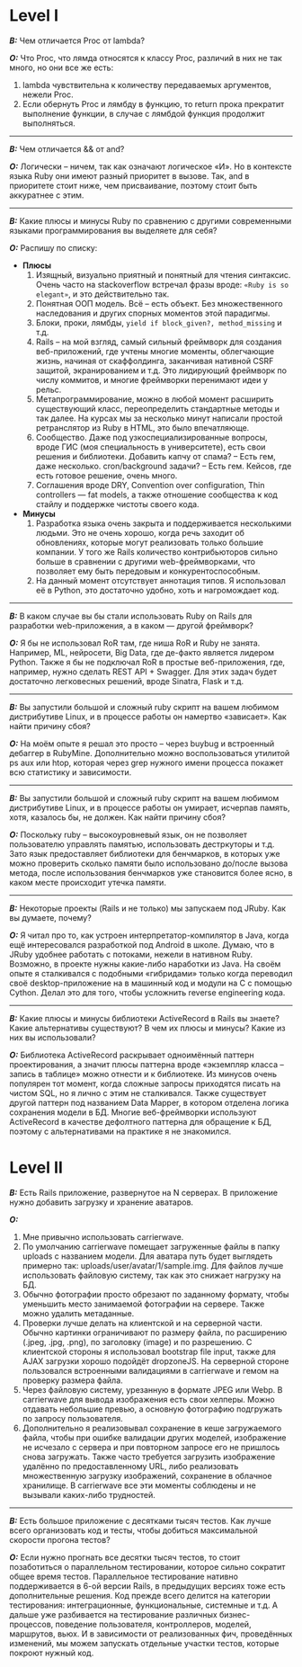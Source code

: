 # Level I
__*В:*__ Чем отличается Proc от lambda?  

__*О:*__ Что Proc, что лямда относятся к классу Proc, различий в них не так много, но они все же есть:   

 1. lambda чувствительна к количеству передаваемых аргументов, нежели Proc.  
 2. Если обернуть Proc и лямбду в функцию, то return прока прекратит выполнение функции, в случае с лямбдой функция продолжит выполняться.
---
__*В:*__ Чем отличается && от and?  

__*О:*__ Логически – ничем, так как означают логическое «И». Но в контексте языка Ruby они имеют разный приоритет в вызове. Так, and в приоритете стоит ниже, чем присваивание, поэтому стоит быть аккуратнее с этим.
___
__*В:*__ Какие плюсы и минусы Ruby по сравнению с другими современными языками программирования вы выделяете для себя?  

__*О:*__ Распишу по списку:  
* **Плюсы**  
    1. Изящный, визуально приятный и понятный для чтения синтаксис. Очень часто на stackoverflow встречал фразы вроде: `«Ruby is so elegant»`, и это действительно так.
    2. Понятная ООП модель. Всё – есть объект. Без множественного наследования и других спорных моментов этой парадигмы.
    3. Блоки, проки, лямбды, ```yield if block_given?, method_missing``` и т.д.
    4. Rails – на мой взгляд, самый сильный фреймворк для создания веб-приложений, где учтены многие моменты, облегчающие жизнь, начиная от скаффолдинга, заканчивая нативной CSRF защитой, экранированием и т.д. Это лидирующий фреймворк по числу коммитов, и многие фреймворки перенимают идеи у рельс.
    5. Метапрограммирование, можно в любой момент расширить существующий класс, переопределить стандартные методы и так далее. На курсах мы за несколько минут написали простой ретранслятор из Ruby в HTML, это было впечатляюще.
    6. Сообщество. Даже под узкоспециализированные вопросы, вроде ГИС (моя специальность в университете), есть свои решения и библиотеки. Добавить капчу от спама? – Есть гем, даже несколько. cron/background задачи? – Есть гем. Кейсов, где есть готовое решение, очень много.
    7. Соглашения вроде DRY, Convention over configuration, Thin controllers — fat models, а также отношение сообщества к код стайлу и поддержке чистоты своего кода.
 * **Минусы**  
    1. Разработка языка очень закрыта и поддерживается несколькими людьми. Это не очень хорошо, когда речь заходит об обновлениях, которые могут реализовать только большие компании. У того же Rails количество контрибьюторов сильно больше в сравнении с другими web-фреймворками, что позволяет ему быть передовым и конкурентоспособным.
    2. На данный момент отсутствует аннотация типов. Я использовал её в Python, это достаточно удобно, хоть и нагромождает код.
---
__*В:*__ В каком случае вы бы стали использовать Ruby on Rails для разработки web-приложения, а в каком — другой фреймворк?  

__*О:*__ Я бы не использовал RoR там, где ниша RoR и Ruby не занята. Например, ML, нейросети, Big Data, где де-факто является лидером Python. Также я бы не подключал RoR в простые веб-приложения, где, например, нужно сделать REST API + Swagger. Для этих задач будет достаточно легковесных решений, вроде Sinatra, Flask и т.д.
___
__*В:*__ Вы запустили большой и сложный ruby скрипт на вашем любимом дистрибутиве Linux, и в процессе работы он намертво «зависает». Как найти причину сбоя?  

__*О:*__ На моём опыте я решал это просто – через buybug и встроенный дебаггер в RubyMine. Дополнительно можно воспользоваться утилитой ps aux или htop, которая через grep нужного имени процесса покажет всю статистику и зависимости.
___
__*В:*__ Вы запустили большой и сложный ruby скрипт на вашем любимом дистрибутиве Linux, и в процессе работы он умирает, исчерпав память, хотя, казалось бы, не должен. Как найти причину сбоя?  

__*О:*__ Поскольку ruby – высокоуровневый язык, он не позволяет пользователю управлять памятью, использовать дестркуторы и т.д. Зато язык предоставляет библиотеки для бенчмарков, в которых уже можно проверить сколько памяти было использовано до/после вызова метода, после использования бенчмарков уже становится более ясно, в каком месте происходит утечка памяти.
___
__*В:*__ Некоторые проекты (Rails и не только) мы запускаем под JRuby. Как вы думаете, почему?  

__*О:*__ Я читал про то, как устроен интерпретатор-компилятор в Java, когда ещё интересовался разработкой под Android в школе. Думаю, что в JRuby удобнее работать с потоками, нежели в нативном Ruby. Возможно, в проекте нужны какие-либо наработки из Java. На своём опыте я сталкивался с подобными «гибридами» только когда переводил своё desktop-приложение на в машинный код и модули на C с помощью Cython. Делал это для того, чтобы усложнить reverse engineering кода.
___
__*В:*__ Какие плюсы и минусы библиотеки ActiveRecord в Rails вы знаете? Какие альтернативы существуют? В чем их плюсы и минусы? Какие из них вы использовали?  

__*О:*__ Библиотека ActiveRecord раскрывает одноимённый паттерн проектирования, а значит плюсы паттерна вроде «экземпляр класса – запись в таблице» можно отнести и к библиотеке. Из минусов очень популярен тот момент, когда сложные запросы приходятся писать на чистом SQL, но я лично с этим не сталкивался. Также существует другой паттерн под названием Data Mapper, в котором отделена логика сохранения модели в БД. Многие веб-фреймворки используют ActiveRecord в качестве дефолтного паттерна для обращение к БД, поэтому с альтернативами на практике я не знакомился.

# Level II
__*В:*__ Есть Rails приложение, развернутое на N серверах. В приложение нужно добавить загрузку и хранение аватаров.  

__*О:*__
1. Мне привычно использовать carrierwave.
2. По умолчанию carrierwave помещает загруженные файлы в папку uploads с названием модели. Для аватара путь будет выглядеть примерно так: uploads/user/avatar/1/sample.img. Для файлов лучше использовать файловую систему, так как это снижает нагрузку на БД.
3. Обычно фотографии просто обрезают по заданному формату, чтобы уменьшить место занимаемой фотографии на сервере. Также можно удалить метаданные.
4. Проверки лучше делать на клиентской и на серверной части. Обычно картинки ограничивают по размеру файла, по расширению (.jpeg, .jpg, .png), по заголовку (image) и по разрешению. С клиентской стороны я использовал bootstrap file input, также для AJAX загрузки хорошо подойдёт dropzoneJS. На серверной стороне пользовался встроенными валидациями в carrierwave и гемом на проверку размера файла.
5. Через файловую систему, урезанную в формате JPEG или Webp. В carrierwave для вывода изображения есть свои хелперы. Можно отдавать небольшие превью, а основную фотографию подгружать по запросу пользователя.
6. Дополнительно я реализовывал сохранение в кеше загружаемого файла, чтобы при ошибке валидации других моделей, изображение не исчезало с сервера и при повторном запросе его не пришлось снова загружать. Также часто требуется загрузить изображение удалённо по предоставленному URL, либо реализовать множественную загрузку изображений, сохранение в облачное хранилище. В carrierwave все эти моменты соблюдены и не вызывали каких-либо трудностей.
___
__*В:*__ Есть большое приложение с десятками тысяч тестов. Как лучше всего организовать код и тесты, чтобы добиться максимальной скорости прогона тестов?  

__*О:*__ Если нужно прогнать все десятки тысяч тестов, то стоит позаботиться о параллельном тестировании, которое сильно сократит общее время тестов. Параллельное тестирование нативно поддерживается в 6-ой версии Rails, в предыдущих версиях тоже есть дополнительные решения. Код прежде всего делится на категории тестирования: интеграционные, функциональные, системные и т.д. А дальше уже разбивается на тестирование различных бизнес-процессов, поведение пользователя, контроллеров, моделей, маршрутов, вьюх. И в зависимости от реализованных фич, проведённых изменений, мы можем запускать отдельные участки тестов, которые покроют нужный код.